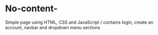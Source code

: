 # No-content-
Simple page using HTML, CSS and JavaScript / contains login, create an account, navbar and dropdown menu sections
